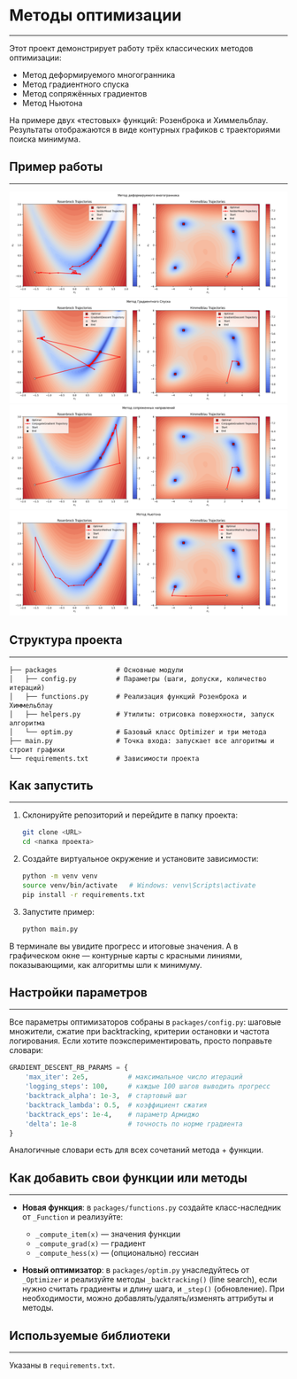 # Методы оптимизации

---

Этот проект демонстрирует работу трёх классических методов оптимизации:
- Метод деформируемого многогранника
- Метод градиентного спуска
- Метод сопряжённых градиентов
- Метод Ньютона

На примере двух «тестовых» функций: Розенброка и Химмельблау. Результаты отображаются в виде контурных графиков с траекториями поиска минимума.

## Пример работы

---

![Trajectory of Gradient Descent](assets/nelder_mead.png)
![Trajectory of Gradient Descent](assets/gradient_descent.png)
![Trajectory of Gradient Descent](assets/conjugate_gradients.png)
![Trajectory of Gradient Descent](assets/newton_method.png)

## Структура проекта

---

```
├── packages               # Основные модули
│   ├── config.py          # Параметры (шаги, допуски, количество итераций)
│   ├── functions.py       # Реализация функций Розенброка и Химмельблау
│   ├── helpers.py         # Утилиты: отрисовка поверхности, запуск алгоритма
│   └── optim.py           # Базовый класс Optimizer и три метода
├── main.py                # Точка входа: запускает все алгоритмы и строит графики
└── requirements.txt       # Зависимости проекта
```

## Как запустить

---

1. Склонируйте репозиторий и перейдите в папку проекта:
   ```bash
   git clone <URL>
   cd <папка проекта>
   ```
2. Создайте виртуальное окружение и установите зависимости:
   ```bash
   python -m venv venv
   source venv/bin/activate   # Windows: venv\Scripts\activate
   pip install -r requirements.txt
   ```
3. Запустите пример:
   ```bash
   python main.py
   ```

В терминале вы увидите прогресс и итоговые значения. А в графическом окне — контурные карты с красными линиями, показывающими, как алгоритмы шли к минимуму.

## Настройки параметров

---

Все параметры оптимизаторов собраны в `packages/config.py`: ша­говые множители, сжатие при backtracking, критерии остановки и частота логирования. Если хотите поэкспериментировать, просто поправьте словари:
```python
GRADIENT_DESCENT_RB_PARAMS = {
    'max_iter': 2e5,          # максимальное число итераций
    'logging_steps': 100,     # каждые 100 шагов выводить прогресс
    'backtrack_alpha': 1e-3,  # стартовый шаг
    'backtrack_lambda': 0.5,  # коэффициент сжатия
    'backtrack_eps': 1e-4,    # параметр Армиджо
    'delta': 1e-8             # точность по норме градиента
}
```
Аналогичные словари есть для всех сочетаний метода + функции.

## Как добавить свои функции или методы

---

- **Новая функция**: в `packages/functions.py` создайте класс-наследник от `_Function` и реализуйте:
  - `_compute_item(x)` — значения функции
  - `_compute_grad(x)` — градиент
  - `_compute_hess(x)` — (опционально) гессиан

- **Новый оптимизатор**: в `packages/optim.py` унаследуйтесь от `_Optimizer` и реализуйте методы `_backtracking()` (line search), если нужно считать градиенты и длину шага, и `_step()` (обновление). При необходимости, можно добавлять/удалять/изменять аттрибуты и методы.

## Используемые библиотеки

---

Указаны в `requirements.txt`.
